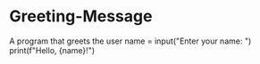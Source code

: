 # Greeting-Message
A program that greets the user
name = input("Enter your name: ")
print(f"Hello, {name}!")
